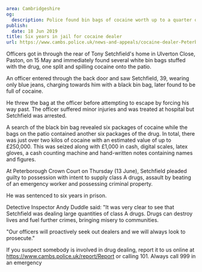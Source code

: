 ```yaml
area: Cambridgeshire
og:
  description: Police found bin bags of cocaine worth up to a quarter of a million pounds when they raided the home of a Peterborough drug dealer.
publish:
  date: 18 Jun 2019
title: Six years in jail for cocaine dealer
url: https://www.cambs.police.uk/news-and-appeals/cocaine-dealer-Peterborough-Paston-jailed
```

Officers got in through the rear of Tony Setchfield's home in Ulverton Close, Paston, on 15 May and immediately found several white bin bags stuffed with the drug, one split and spilling cocaine onto the patio.

An officer entered through the back door and saw Setchfield, 39, wearing only blue jeans, charging towards him with a black bin bag, later found to be full of cocaine.

He threw the bag at the officer before attempting to escape by forcing his way past. The officer suffered minor injuries and was treated at hospital but Setchfield was arrested.

A search of the black bin bag revealed six packages of cocaine while the bags on the patio contained another six packages of the drug. In total, there was just over two kilos of cocaine with an estimated value of up to £250,000. This was seized along with £1,000 in cash, digital scales, latex gloves, a cash counting machine and hand-written notes containing names and figures.

At Peterborough Crown Court on Thursday (13 June), Setchfield pleaded guilty to possession with intent to supply class A drugs, assault by beating of an emergency worker and possessing criminal property.

He was sentenced to six years in prison.

Detective Inspector Andy Duddle said: "It was very clear to see that Setchfield was dealing large quantities of class A drugs. Drugs can destroy lives and fuel further crimes, bringing misery to communities.

"Our officers will proactively seek out dealers and we will always look to prosecute."

If you suspect somebody is involved in drug dealing, report it to us online at https://www.cambs.police.uk/report/Report or calling 101. Always call 999 in an emergency
